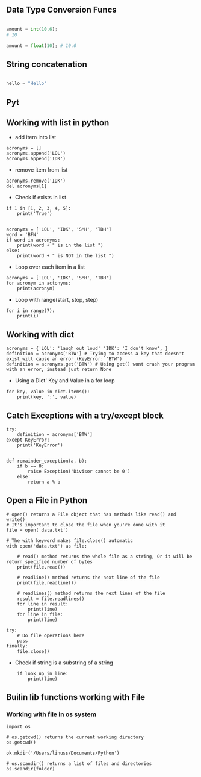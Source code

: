 ## Data Type Conversion Funcs

```python

amount = int(10.6);
# 10

amount = float(10); # 10.0

```

## String concatenation

```python

hello = "Hello"

```

## Pyt


## Working with list in python
- add item into list
```
acronyms = []
acronyms.append('LOL')
acronyms.append('IDK')
```

- remove item from list
```
acronyms.remove('IDK')
del acronyms[1]
```

- Check if exists in list
```
if 1 in [1, 2, 3, 4, 5]:
    print('True')


acronyms = ['LOL', 'IDK', 'SMH', 'TBH']
word = 'BFN'
if word in acronyms:
    print(word + " is in the list ")
else:
    print(word + " is NOT in the list ")
```

- Loop over each item in a list
```
acronyms = ['LOL', 'IDK', 'SMH', 'TBH']
for acronym in actonyms:
    print(acronym)
```

- Loop with range(start, stop, step)
```
for i in range(7):
    print(i)

```

## Working with dict
```
acronyms = {'LOL': 'laugh out loud' 'IDK': 'I don't know', }
definition = acronyms['BTW'] # Trying to access a key that doesn't exist will cause an error (KeyError: 'BTW')
definition = acronyms.get('BTW') # Using get() wont crash your program with an error, instead just return None

```
- Using a Dict' Key and Value in a for loop

```
for key, value in dict.items():
    print(key, ':', value)
```

## Catch Exceptions with a try/except block
```
try:
    definition = acronyms['BTW']
except KeyError:
    print('KeyError')


def remainder_exception(a, b):
    if b == 0:
        raise Exception('Divisor cannot be 0')
    else:
        return a % b

```

## Open a File in Python
```
# open() returns a File object that has methods like read() and write()
# It's important to close the file when you're done with it
file = open('data.txt')

# The with keyword makes file.close() automatic
with open('data.txt') as file:

    # read() method returns the whole file as a string, Or it will be return specified number of bytes
    print(file.read())

    # readline() method returns the next line of the file
    print(file.readline())

    # readlines() method returns the next lines of the file
    result = file.readlines()
    for line in result:
        print(line)
    for line in file:
        print(line)

try:
    # Do file operations here
    pass
finally:
    file.close()
```

- Check if string is a substring of a string
```
    if look_up in line:
        print(line)
```

## Builin lib functions working with File

### Working with file in os system
```
import os

# os.getcwd() returns the current working directory
os.getcwd()

ok.mkdir('/Users/linuss/Documents/Python')

# os.scandir() returns a list of files and directories
os.scandir(folder)
```
